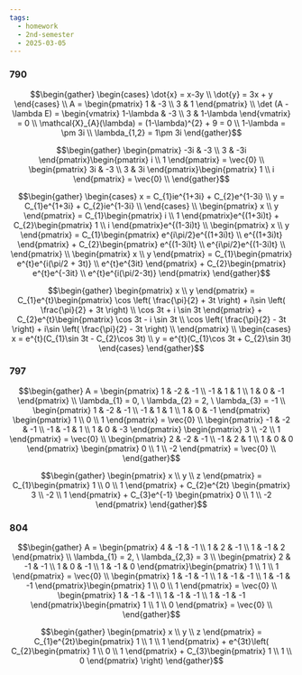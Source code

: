 ```yaml
---
tags:
  - homework
  - 2nd-semester
  - 2025-03-05
---
```


### 790

$$\begin{gather}
\begin{cases}
\dot{x} = x-3y \\
\dot{y} = 3x + y
\end{cases} \\
A = \begin{pmatrix}
1 & -3 \\
3 & 1
\end{pmatrix} \\
\det (A - \lambda E) = \begin{vmatrix}
1-\lambda & -3 \\
3 & 1-\lambda
\end{vmatrix} = 0 \\
\mathcal{X}_{A}(\lambda) = (1-\lambda)^{2} + 9 = 0 \\
1-\lambda = \pm 3i \\
\lambda_{1,2} = 1\pm 3i
\end{gather}$$

$$\begin{gather}
\begin{pmatrix}
-3i & -3 \\
3 & -3i
\end{pmatrix}\begin{pmatrix}
i \\
1
\end{pmatrix} = \vec{0} \\
\begin{pmatrix}
3i & -3 \\
3 & 3i
\end{pmatrix}\begin{pmatrix}
1 \\
i
\end{pmatrix} = \vec{0} \\
\end{gather}$$

$$\begin{gather}
\begin{cases}
x = C_{1}ie^{1+3i} + C_{2}e^{1-3i} \\
y = C_{1}e^{1+3i} + C_{2}ie^{1-3i} \\
\end{cases} \\
\begin{pmatrix}
x \\
y
\end{pmatrix} = C_{1}\begin{pmatrix}
i \\
1
\end{pmatrix}e^{(1+3i)t} + C_{2}\begin{pmatrix}
1 \\
i
\end{pmatrix}e^{(1-3i)t} \\
\begin{pmatrix}
x \\
y
\end{pmatrix} = C_{1}\begin{pmatrix}
e^{i\pi/2}e^{(1+3i)t} \\
e^{(1+3i)t}
\end{pmatrix} + C_{2}\begin{pmatrix}
e^{(1-3i)t} \\
e^{i\pi/2}e^{(1-3i)t} \\
\end{pmatrix} \\
\begin{pmatrix}
x \\
y
\end{pmatrix} = C_{1}\begin{pmatrix}
e^{t}e^{i(\pi/2 + 3t)} \\
e^{t}e^{3it}
\end{pmatrix} + C_{2}\begin{pmatrix}
e^{t}e^{-3it} \\
e^{t}e^{i(\pi/2-3t)}
\end{pmatrix}
\end{gather}$$

$$\begin{gather}
\begin{pmatrix}
x \\
y
\end{pmatrix} = C_{1}e^{t}\begin{pmatrix}
\cos \left( \frac{\pi}{2} + 3t \right) + i\sin \left( \frac{\pi}{2} + 3t \right) \\
\cos 3t + i \sin 3t
\end{pmatrix} + C_{2}e^{t}\begin{pmatrix}
\cos 3t - i \sin 3t \\
\cos \left( \frac{\pi}{2} - 3t \right) + i\sin \left( \frac{\pi}{2} - 3t \right) \\
\end{pmatrix} \\
\begin{cases}
x = e^{t}(C_{1}\sin 3t - C_{2}\cos 3t) \\
y = e^{t}(C_{1}\cos 3t + C_{2}\sin 3t)
\end{cases}
\end{gather}$$

### 797

$$\begin{gather}
A = \begin{pmatrix}
1 & -2 & -1 \\
-1 & 1 & 1 \\
1 & 0 & -1
\end{pmatrix} \\
\lambda_{1} = 0, \ \lambda_{2} = 2, \ \lambda_{3} = -1 \\
\begin{pmatrix}
1 & -2 & -1 \\
-1 & 1 & 1 \\
1 & 0 & -1
\end{pmatrix} \begin{pmatrix}
1 \\
0 \\
1
\end{pmatrix} = \vec{0} \\
\begin{pmatrix}
-1 & -2 & -1 \\
-1 & -1 & 1 \\
1 & 0 & -3
\end{pmatrix} \begin{pmatrix}
3 \\
-2 \\
1
\end{pmatrix} = \vec{0} \\
\begin{pmatrix}
2 & -2 & -1 \\
-1 & 2 & 1 \\
1 & 0 & 0
\end{pmatrix} \begin{pmatrix}
0 \\
1 \\
-2
\end{pmatrix} = \vec{0} \\
\end{gather}$$

$$\begin{gather}
\begin{pmatrix}
x \\
y \\
z
\end{pmatrix} = C_{1}\begin{pmatrix}
1 \\
0 \\
1
\end{pmatrix} + C_{2}e^{2t} \begin{pmatrix}
3 \\
-2 \\
1
\end{pmatrix} + C_{3}e^{-1} \begin{pmatrix}
0 \\
1 \\
-2
\end{pmatrix}
\end{gather}$$

### 804

$$\begin{gather}
A = \begin{pmatrix}
4 & -1 & -1 \\
1 & 2 & -1 \\
1 & -1 & 2
\end{pmatrix} \\
\lambda_{1} = 2, \ \lambda_{2,3} = 3 \\ 
\begin{pmatrix}
2 & -1 & -1 \\
1 & 0 & -1 \\
1 & -1 & 0
\end{pmatrix}\begin{pmatrix}
1 \\
1 \\
1
\end{pmatrix} = \vec{0} \\
\begin{pmatrix}
1 & -1 & -1 \\
1 & -1 & -1 \\
1 & -1 & -1
\end{pmatrix}\begin{pmatrix}
1 \\
0 \\
1
\end{pmatrix} = \vec{0} \\
\begin{pmatrix}
1 & -1 & -1 \\
1 & -1 & -1 \\
1 & -1 & -1
\end{pmatrix}\begin{pmatrix}
1 \\
1 \\
0
\end{pmatrix} = \vec{0} \\
\end{gather}$$

$$\begin{gather}
\begin{pmatrix}
x \\
y \\
z
\end{pmatrix} = C_{1}e^{2t}\begin{pmatrix}
1 \\
1 \\
1
\end{pmatrix} + e^{3t}\left( C_{2}\begin{pmatrix}
1 \\
0 \\
1
\end{pmatrix} + C_{3}\begin{pmatrix}
1 \\
1 \\
0
\end{pmatrix} \right)
\end{gather}$$

